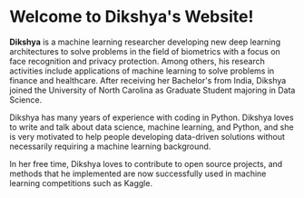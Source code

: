 # Welcome to Dikshya's Website!

**Dikshya** is a machine learning researcher developing new deep learning architectures to solve problems in the field of biometrics with a focus on face recognition and privacy protection. Among others, his research activities include applications of machine learning to solve problems in finance and healthcare. After receiving her Bachelor's from India, Dikshya joined the University of North Carolina as Graduate Student majoring in Data Science.

Dikshya has many years of experience with coding in Python. Dikshya loves to write and talk about data science, machine learning, and Python, and she is very motivated to help people developing data-driven solutions without necessarily requiring a machine learning background. 

In her free time, Dikshya loves to contribute to open source projects, and methods that he implemented are now successfully used in machine learning competitions such as Kaggle.



